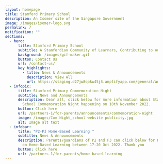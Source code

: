 ```yaml
---
layout: homepage
title: Stamford Primary School
description: An Isomer site of the Singapore Government
image: /images/isomer-logo.svg
permalink: /
notification: ""
sections:
  - hero:
      title: Stamford Primary School
      subtitle: A Stamfordian Community of Learners, Contributing to our Future
      background: /images/gif-maker.gif
      button: Contact Us
      url: /contact-us/
      key_highlights:
        - title: News & Announcements
          description: View All
          url: https://staging.d27jw8qokw45j8.amplifyapp.com/general/announcements
  - infopic:
      title: Stamford Primary Commemoration Night
      subtitle: News and Announcements
      description: Dear all, click below for more information about Stamford Primary
        School Commemoration Night happening on 18th November 2022.
      button: Click here
      url: /partners-1/for-parents/announcements/commemoration-night
      image: /images/Com Night_school website publicity.jpg
      alt: Image alt text
  - infobar:
      title: "P2-P3 Home-Based Learning "
      subtitle: News & Announcements
      description: Parents/guardians of P2 and P3 can click below for more information
        on Home-Based Learning between 17-20 Oct 2022. Thank you
      button: Click here
      url: /partners-1/for-parents/home-based-learning
---
```

